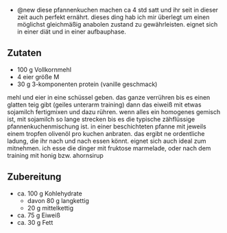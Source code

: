 - @new
diese pfannenkuchen machen ca 4 std satt und ihr seit in dieser zeit auch perfekt ernährt.
dieses ding hab ich mir überlegt um einen möglichst gleichmäßig anabolen zustand zu gewährleisten. eignet sich in einer diät und in einer aufbauphase.

## Zutaten
- 100 g Vollkornmehl
- 4 eier größe M
- 30 g 3-komponenten protein (vanille geschmack)

mehl und eier in eine schüssel geben. das ganze verrühren bis es einen glatten teig gibt (geiles unterarm training)
dann das eiweiß mit etwas sojamilch fertigmixen und dazu rühren. wenn alles ein homogenes gemisch ist, mit sojamilch so lange strecken bis es die typische zähflüssige pfannenkuchenmischung ist.
in einer beschichteten pfanne mit jeweils einem tropfen olivenöl pro kuchen anbraten.
das ergibt ne ordentliche ladung, die ihr nach und nach essen könnt. eignet sich auch ideal zum mitnehmen.
ich esse die dinger mit fruktose marmelade, oder nach dem training mit honig bzw. ahornsirup

## Zubereitung
- ca. 100 g Kohlehydrate
    - davon 80 g langkettig
    - 20 g mittelkettig
- ca. 75 g Eiweiß
- ca. 30 g Fett

